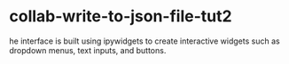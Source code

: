# collab-write-to-json-file-tut2
he interface is built using ipywidgets to create interactive widgets such as dropdown menus, text inputs, and buttons.
